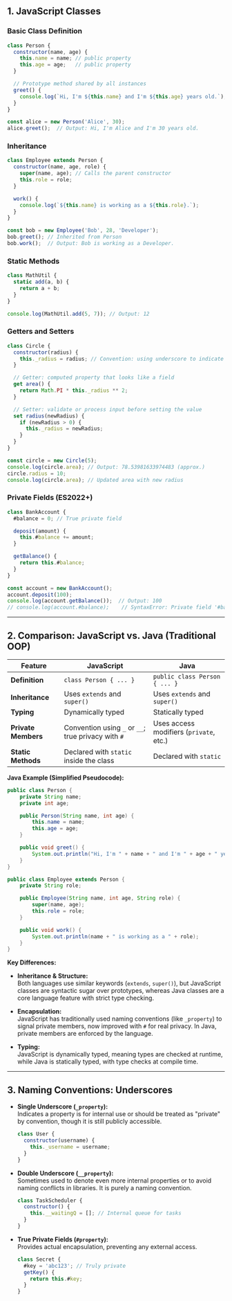 ## 1. **JavaScript Classes**

### **Basic Class Definition**

```js
class Person {
  constructor(name, age) {
    this.name = name; // public property
    this.age = age;   // public property
  }

  // Prototype method shared by all instances
  greet() {
    console.log(`Hi, I'm ${this.name} and I'm ${this.age} years old.`);
  }
}

const alice = new Person('Alice', 30);
alice.greet();  // Output: Hi, I'm Alice and I'm 30 years old.
```

### **Inheritance**

```js
class Employee extends Person {
  constructor(name, age, role) {
    super(name, age); // Calls the parent constructor
    this.role = role;
  }

  work() {
    console.log(`${this.name} is working as a ${this.role}.`);
  }
}

const bob = new Employee('Bob', 28, 'Developer');
bob.greet(); // Inherited from Person
bob.work();  // Output: Bob is working as a Developer.
```

### **Static Methods**

```js
class MathUtil {
  static add(a, b) {
    return a + b;
  }
}

console.log(MathUtil.add(5, 7)); // Output: 12
```

### **Getters and Setters**

```js
class Circle {
  constructor(radius) {
    this._radius = radius; // Convention: using underscore to indicate "private" property
  }

  // Getter: computed property that looks like a field
  get area() {
    return Math.PI * this._radius ** 2;
  }

  // Setter: validate or process input before setting the value
  set radius(newRadius) {
    if (newRadius > 0) {
      this._radius = newRadius;
    }
  }
}

const circle = new Circle(5);
console.log(circle.area); // Output: 78.53981633974483 (approx.)
circle.radius = 10;
console.log(circle.area); // Updated area with new radius
```

### **Private Fields (ES2022+)**

```js
class BankAccount {
  #balance = 0; // True private field

  deposit(amount) {
    this.#balance += amount;
  }

  getBalance() {
    return this.#balance;
  }
}

const account = new BankAccount();
account.deposit(100);
console.log(account.getBalance());  // Output: 100
// console.log(account.#balance);    // SyntaxError: Private field '#balance' must be declared in an enclosing class
```

---

## 2. **Comparison: JavaScript vs. Java (Traditional OOP)**

| Feature                    | JavaScript                                    | Java                                   |
|----------------------------|-----------------------------------------------|----------------------------------------|
| **Definition**             | `class Person { ... }`                         | `public class Person { ... }`           |
| **Inheritance**            | Uses `extends` and `super()`                  | Uses `extends` and `super()`           |
| **Typing**                 | Dynamically typed                             | Statically typed                       |
| **Private Members**        | Convention using `_` or `__`; true privacy with `#` | Uses access modifiers (`private`, etc.)|
| **Static Methods**         | Declared with `static` inside the class       | Declared with `static`                 |

**Java Example (Simplified Pseudocode):**

```java
public class Person {
    private String name;
    private int age;

    public Person(String name, int age) { 
        this.name = name;
        this.age = age;
    }

    public void greet() {
        System.out.println("Hi, I'm " + name + " and I'm " + age + " years old.");
    }
}

public class Employee extends Person {
    private String role;

    public Employee(String name, int age, String role) {
        super(name, age);
        this.role = role;
    }

    public void work() {
        System.out.println(name + " is working as a " + role);
    }
}
```

**Key Differences:**

- **Inheritance & Structure:**  
  Both languages use similar keywords (`extends`, `super()`), but JavaScript classes are syntactic sugar over prototypes, whereas Java classes are a core language feature with strict type checking.

- **Encapsulation:**  
  JavaScript has traditionally used naming conventions (like `_property`) to signal private members, now improved with `#` for real privacy. In Java, private members are enforced by the language.

- **Typing:**  
  JavaScript is dynamically typed, meaning types are checked at runtime, while Java is statically typed, with type checks at compile time.

---

## 3. **Naming Conventions: Underscores**

- **Single Underscore (`_property`):**  
  Indicates a property is for internal use or should be treated as "private" by convention, though it is still publicly accessible.

  ```js
  class User {
    constructor(username) {
      this._username = username;
    }
  }
  ```

- **Double Underscore (`__property`):**  
  Sometimes used to denote even more internal properties or to avoid naming conflicts in libraries. It is purely a naming convention.

  ```js
  class TaskScheduler {
    constructor() {
      this.__waitingQ = []; // Internal queue for tasks
    }
  }
  ```

- **True Private Fields (`#property`):**  
  Provides actual encapsulation, preventing any external access.

  ```js
  class Secret {
    #key = 'abc123'; // Truly private
    getKey() {
      return this.#key;
    }
  }
  ```
